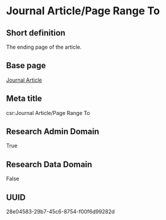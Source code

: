 # Journal Article/Page Range To
## Short definition
The ending page of the article.
## Base page
[Journal Article](../../Objects/Journal%20Article.md)
## Meta title
csr:Journal Article/Page Range To
## Research Admin Domain
True
## Research Data Domain
False
## UUID
28e04583-29b7-45c6-8754-f00f6d99282d

